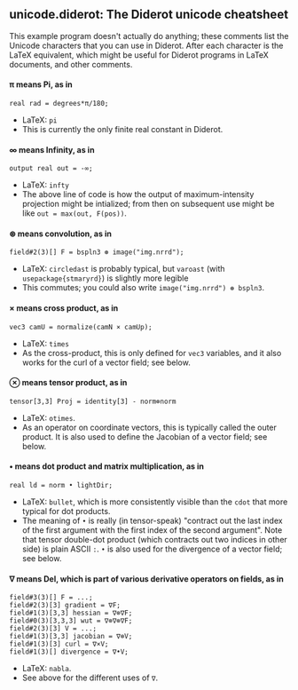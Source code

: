 ## unicode.diderot: The Diderot unicode cheatsheet

This example program doesn't actually do anything; these comments
list the Unicode characters that you can use in Diderot.
After each character is the LaTeX equivalent, which might be
useful for Diderot programs in LaTeX documents, and other comments.

#### π means Pi, as in

	real rad = degrees*π/180;
* LaTeX: `pi`
* This is currently the only finite real constant in Diderot.

#### ∞ means Infinity, as in

	output real out = -∞;
* LaTeX: `infty`
* The above line of code is how the output of maximum-intensity projection might be intialized;
  from then on subsequent use might be like `out = max(out, F(pos))`.

#### ⊛ means convolution, as in

	field#2(3)[] F = bspln3 ⊛ image("img.nrrd");
* LaTeX: `circledast` is probably typical, but `varoast` (with `usepackage{stmaryrd}`)
  is slightly more legible
* This commutes; you could also write `image("img.nrrd") ⊛ bspln3`.

#### × means cross product, as in

	vec3 camU = normalize(camN × camUp);
* LaTeX: `times`
* As the cross-product, this is only defined for `vec3` variables,
  and it also works for the curl of a vector field; see below.

#### ⊗ means tensor product, as in

	tensor[3,3] Proj = identity[3] - norm⊗norm
* LaTeX: `otimes`.
* As an operator on coordinate vectors, this is typically called the outer product.
  It is also used to define the Jacobian of a vector field; see below.

#### • means dot product and matrix multiplication, as in

	real ld = norm • lightDir;
* LaTeX: `bullet`, which is more consistently visible than
  the `cdot` that more typical for dot products.
* The meaning of `•` is really (in tensor-speak) "contract out the
  last index of the first argument with the first index of the second argument".
  Note that tensor double-dot product (which contracts out two indices
  in other side) is plain ASCII `:`.  `•` is also used for the divergence
  of a vector field; see below.

#### ∇ means Del, which is part of various derivative operators on fields, as in

	field#3(3)[] F = ...;
	field#2(3)[3] gradient = ∇F;
	field#1(3)[3,3] hessian = ∇⊗∇F;
	field#0(3)[3,3,3] wut = ∇⊗∇⊗∇F;
	field#2(3)[3] V = ...;
	field#1(3)[3,3] jacobian = ∇⊗V;
	field#1(3)[3] curl = ∇×V;
	field#1(3)[] divergence = ∇•V;
* LaTeX: `nabla`.
* See above for the different uses of `∇`.
